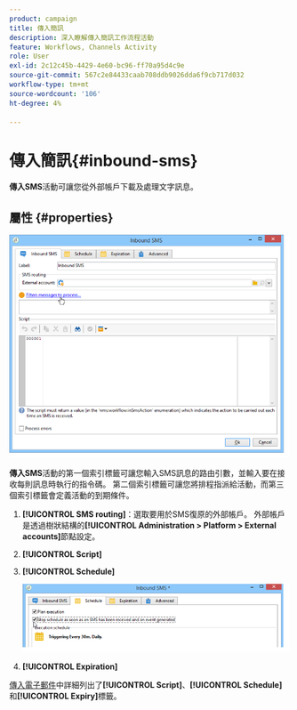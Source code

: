 ```yaml
---
product: campaign
title: 傳入簡訊
description: 深入瞭解傳入簡訊工作流程活動
feature: Workflows, Channels Activity
role: User
exl-id: 2c12c45b-4429-4e60-bc96-ff70a95d4c9e
source-git-commit: 567c2e84433caab708ddb9026dda6f9cb717d032
workflow-type: tm+mt
source-wordcount: '106'
ht-degree: 4%

---
```


# 傳入簡訊{#inbound-sms}



**傳入SMS**&#x200B;活動可讓您從外部帳戶下載及處理文字訊息。

## 屬性 {#properties}

![](assets/sms_rec_edit.png)

**傳入SMS**&#x200B;活動的第一個索引標籤可讓您輸入SMS訊息的路由引數，並輸入要在接收每則訊息時執行的指令碼。 第二個索引標籤可讓您將排程指派給活動，而第三個索引標籤會定義活動的到期條件。

1. **[!UICONTROL SMS routing]**：選取要用於SMS復原的外部帳戶。 外部帳戶是透過樹狀結構的&#x200B;**[!UICONTROL Administration > Platform > External accounts]**&#x200B;節點設定。
1. **[!UICONTROL Script]**
1. **[!UICONTROL Schedule]**

   ![](assets/sms_rec_edit_2.png)

1. **[!UICONTROL Expiration]**

[傳入電子郵件](inbound-emails.md)中詳細列出了&#x200B;**[!UICONTROL Script]**、**[!UICONTROL Schedule]**&#x200B;和&#x200B;**[!UICONTROL Expiry]**&#x200B;標籤。
